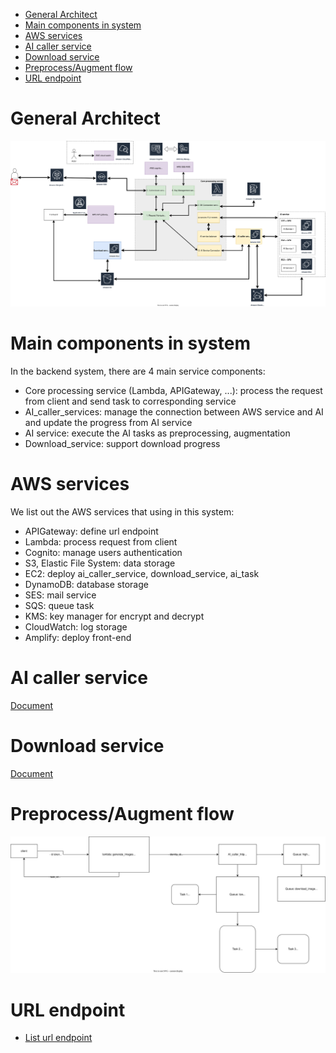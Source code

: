

- [General Architect](#general-architect)
- [Main components in system](#main-components-in-system)
- [AWS services](#aws-services)
- [AI caller service](#ai-caller-service)
- [Download service](#download-service)
- [Preprocess/Augment flow](#preprocessaugment-flow)
- [URL endpoint](#url-endpoint)

# General Architect
![](./img/DAITA_MVP-System_arch_v2_mvp.drawio.svg)


# Main components in system
In the backend system, there are 4 main service components:
- Core processing service (Lambda, APIGateway, ...): process the request from client and send task to corresponding service
- AI_caller_services: manage the connection between AWS service and AI and update the progress from AI service
- AI service: execute the AI tasks as preprocessing, augmentation
- Download_service: support download progress
  
# AWS services
We list out the AWS services that using in this system:
- APIGateway: define url endpoint 
- Lambda: process request from client
- Cognito: manage users authentication
- S3, Elastic File System: data storage
- EC2: deploy ai_caller_service, download_service, ai_task
- DynamoDB: database storage
- SES: mail service
- SQS: queue task
- KMS: key manager for encrypt and decrypt
- CloudWatch: log storage
- Amplify: deploy front-end

# AI caller service
[Document](./rm_ai_caller.md)

# Download service
[Document](./rm_download_service.md)

# Preprocess/Augment flow
![](./img/DAITA_MVP-Generationflowdrawio.svg)

# URL endpoint
- [List url endpoint](./rm_url_endpoint_aws_service.md)
